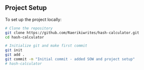 ##  Project Setup

To set up the project locally:

```bash
# Clone the repository
git clone https://github.com/Raerikiwrites/hash-calculator.git
cd hash-calculator

# Initialize git and make first commit
git init
git add .
git commit -m "Initial commit - added SOW and project setup"
#   h a s h - c a l c u l a t o r 
 
 